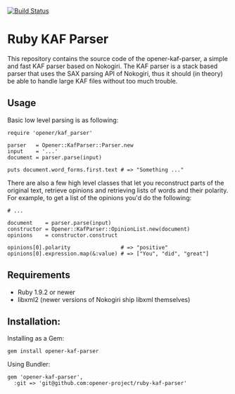 [![Build Status](https://drone.io/github.com/opener-project/ruby-kaf-parser/status.png)](https://drone.io/github.com/opener-project/ruby-kaf-parser/latest)

# Ruby KAF Parser

This repository contains the source code of the opener-kaf-parser, a simple and
fast KAF parser based on Nokogiri. The KAF parser is a stack based parser that
uses the SAX parsing API of Nokogiri, thus it should (in theory) be able to
handle large KAF files without too much trouble.

## Usage

Basic low level parsing is as following:

    require 'opener/kaf_parser'

    parser   = Opener::KafParser::Parser.new
    input    = '...'
    document = parser.parse(input)

    puts document.word_forms.first.text # => "Something ..."

There are also a few high level classes that let you reconstruct parts of the
original text, retrieve opinions and retrieving lists of words and their
polarity. For example, to get a list of the opinions you'd do the following:

    # ...

    document    = parser.parse(input)
    constructor = Opener::KafParser::OpinionList.new(document)
    opinions    = constructor.construct

    opinions[0].polarity                # => "positive"
    opinions[0].expression.map(&:value) # => ["You", "did", "great"]

## Requirements

* Ruby 1.9.2 or newer
* libxml2 (newer versions of Nokogiri ship libxml themselves)

## Installation:

Installing as a Gem:

    gem install opener-kaf-parser

Using Bundler:

    gem 'opener-kaf-parser',
      :git => 'git@github.com:opener-project/ruby-kaf-parser'
